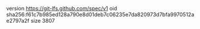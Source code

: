 version https://git-lfs.github.com/spec/v1
oid sha256:f61c7b985ed128a790e8d01deb7c06235e7da820973d7bfa9970512ae2797a2f
size 3807
